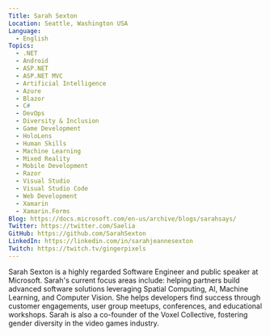 ```yaml
---
Title: Sarah Sexton
Location: Seattle, Washington USA
Language:
  - English
Topics:
  - .NET
  - Android
  - ASP.NET
  - ASP.NET MVC
  - Artificial Intelligence
  - Azure
  - Blazor
  - C#
  - DevOps
  - Diversity & Inclusion
  - Game Development
  - HoloLens
  - Human Skills
  - Machine Learning
  - Mixed Reality
  - Mobile Development
  - Razor
  - Visual Studio
  - Visual Studio Code
  - Web Development
  - Xamarin
  - Xamarin.Forms
Blog: https://docs.microsoft.com/en-us/archive/blogs/sarahsays/
Twitter: https://twitter.com/Saelia
GitHub: https://github.com/SarahSexton
LinkedIn: https://linkedin.com/in/sarahjeannesexton
Twitch: https://twitch.tv/gingerpixels
---
```

Sarah Sexton is a highly regarded Software Engineer and public speaker at Microsoft. Sarah's current focus areas include: helping partners build advanced software solutions leveraging Spatial Computing, AI, Machine Learning, and Computer Vision. She helps developers find success through customer engagements, user group meetups, conferences, and educational workshops. Sarah is also a co-founder of the Voxel Collective, fostering gender diversity in the video games industry. 
